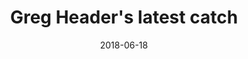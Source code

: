 ---
title: Greg Header's latest catch 
date: 2018-06-18
description: Greg Header's latest catch 
thumb: /assets/images/greg-header--catch.jpg
image: /assets/images/greg-header--catch.jpg
angler-name: Greg Header

# reel-type: spinning
# reel-series: 400 

# location: Someplace, United States
# fish: Some Big Fish
# fish-length: 49 in.
# fish-weight: 78 lbs.
---
